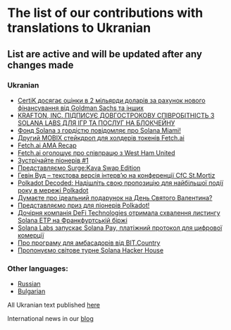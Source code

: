 # The list of our contributions with translations to Ukranian

## List are active and will be updated after any changes made

### Ukranian
- [CertiK досягає оцінки в 2 мільярди доларів за рахунок нового фінансування від Goldman Sachs та інших](https://ua.nq4.net/yu31UqhVMnu)
- [KRAFTON, INC. ПІДПИСУЄ ДОВГОСТРОКОВУ СПІВРОБІТНІСТЬ З SOLANA LABS ДЛЯ ІГР ТА ПОСЛУГ НА БЛОКЧЕЙНУ](https://ua.nq4.net/TbCNsj1v6yX)
- [Фонд Solana з гордістю повідомляє про Solana Miami!](https://ua.nq4.net/667umxxwIcp)
- [Другий MOBIX стейкдроп для холдерів токенів Fetch.ai](https://ua.nq4.net/lMyR3WucRb4)
- [Fetch.ai AMA Recap](https://ua.nq4.net/HyWO7Z5K8Xh)
- [Fetch.ai оголошує про співпрацю з West Ham United](https://ua.nq4.net/H3nkkd1339C)
- [Зустрічайте піонерів #1](https://ua.nq4.net/fwO6g72PfVy)
- [Представляємо Surge:Kava Swap Edition](https://ua.nq4.net/KmcppG8PU3W)
- [Гевін Вуд – текстова версія інтерв’ю на конференції CfC St.Mortiz](https://ua.nq4.net/2wWjhxMj_iv)
- [Polkadot Decoded: Надішліть свою пропозицію для найбільшої події року в мережі Polkadot](https://ua.nq4.net/_6ZEQkvlXFq)
- [Думаєте про ідеальний подарунок на День Святого Валентина?](https://ua.nq4.net/Ur2Cqce29p8)
- [Представляємо приз для піонерів Polkadot!](https://ua.nq4.net/iEbLv0R_TiF)
- [Дочірня компанія DeFi Technologies отримала схвалення листингу Solana ETP на Франкфуртській біржі](https://ua.nq4.net/N1UDiUxGsGb)
- [Solana Labs запускає Solana Pay, платіжний протокол для цифрової комерції](https://ua.nq4.net/DqvwhBaCPsS)
- [Про програму для амбасадорів від BIT.Country](https://teletype.in/@plusua/5F6vZ0Oijij)
- [Пропонуємо світове турне Solana Hacker House](https://ua.nq4.net/kO3o3P2m4Av)

### Other languages:
- [Russian](https://github.com/nq4-net/entrance/blob/main/languages/russian.md)
- [Bulgarian](https://github.com/nq4-net/entrance/blob/main/languages/bulgarian.md)

All Ukranian text published [here](https://ua.nq4.net/)

International news in our [blog](https://blog.nq4.net)